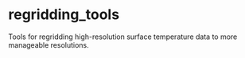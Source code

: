 # regridding_tools

Tools for regridding high-resolution surface temperature data to more manageable resolutions.